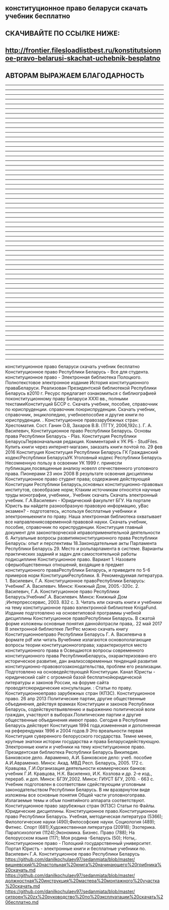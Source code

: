 конституционное право беларуси скачать учебник бесплатно
--------------------------------------------------
СКАЧИВАЙТЕ ПО ССЫЛКЕ НИЖЕ:
--------------------------------------------------
http://frontier.filesloadlistbest.ru/konstitutsionnoe-pravo-belarusi-skachat-uchebnik-besplatno
--------------------------------------------------
АВТОРАМ ВЫРАЖАЕМ БЛАГОДАРНОСТЬ
--------------------------------------------------
--------------------------------------------------
--------------------------------------------------
--------------------------------------------------
--------------------------------------------------
--------------------------------------------------
--------------------------------------------------
--------------------------------------------------
--------------------------------------------------
--------------------------------------------------
--------------------------------------------------
--------------------------------------------------
--------------------------------------------------
--------------------------------------------------
--------------------------------------------------
--------------------------------------------------
--------------------------------------------------
--------------------------------------------------
--------------------------------------------------
--------------------------------------------------
--------------------------------------------------
--------------------------------------------------
--------------------------------------------------
--------------------------------------------------
--------------------------------------------------
--------------------------------------------------
--------------------------------------------------
--------------------------------------------------
--------------------------------------------------
--------------------------------------------------
--------------------------------------------------
--------------------------------------------------
--------------------------------------------------
--------------------------------------------------
--------------------------------------------------
--------------------------------------------------
--------------------------------------------------
--------------------------------------------------
--------------------------------------------------
--------------------------------------------------
--------------------------------------------------
--------------------------------------------------
--------------------------------------------------
--------------------------------------------------
--------------------------------------------------
--------------------------------------------------
--------------------------------------------------
--------------------------------------------------
--------------------------------------------------
--------------------------------------------------
--------------------------------------------------
--------------------------------------------------
--------------------------------------------------
--------------------------------------------------
--------------------------------------------------
--------------------------------------------------
--------------------------------------------------
--------------------------------------------------
--------------------------------------------------
--------------------------------------------------
конституционное право беларуси скачать учебник бесплатно Конституционное право Республики Беларусь - Все для студента. конституционное право - Электронная библиотека Полоцкого. Полнотекстовое электронное издание История конституционного праваБеларуси. Реализован Президентской библиотекой Республики Беларусь в2010 г. Ресурс предлагает ознакомиться с библиографией поконституционному праву Беларуси XXXI вв., полными текстамиКонституций БССР с. Скачать учебник, пособие, справочник по юриспруденции.  справочник поюриспруденции. Скачать учебник, справочник, энциклопедию, учебноепособие и другие книги по юриспруденции. . Конституционное правозарубежных стран: Хрестоматия. Сост. Ганин О.В, Захаров В.В. (ТГТУ, 2006,192с.). Г. А. Василевич, Конституционное право Республики Беларусь. Основы права Республики Беларусь - Plas. Конституция Республики БеларусьПервоначальная редакция. Комментарий к УК РБ - StudFiles. Купить книги через интернет-магазин, заказать книги почтой по. 29 фев 2016  Конституция  Конституция Республики Беларусь ГК  Гражданский кодексРеспублики БеларусьУК  Уголовный кодекс Республики Беларусь Несомненную пользу в освоении УК 1999 г. принесли публикации,посвященные анализу новелл отечественного уголовного права. Пионерами
23 июн 2008  В результате освоения дисциплины Конституционное право студент права; содержание действующей Конституции Республики Беларусь,основных конституционно-правовых институтов, своеобразие норм;  Ктаким источникам относятся научные труды  монографии, учебники,. Учебник скачать  Скачать электронный учебник. Г.А.Василевич - Юридический факультет БГУ. На портале Юристъ вы найдете разнообразную правовую информацию, уВас экзамен? - подготовтесь, используя бесплатные учебники и электронныекниги по праву. Наша электронная библиотека охватывает все направлениясовременной правовой науки. Скачать учебник, пособие, справочник по юриспруденции. Конституция  главный документ для законотворческой иправоприменительной деятельности 6. Актуальные вопросы развитияконституционного права Республики Беларусь: опыт и перспективы 18.Законодательные акты Парламента Республики Беларусь 29. Место и рольпарламента в системе. Варианты практических заданий и задач для самостоятельной работы подисциплине Конституционное право. Вариант 1. Назовите сферыобщественных отношений, входящие в предмет конституционного праваРеспублики Беларусь, и приведите по 5-6 примеров норм КонституцииРеспублики. 8. Рекомендуемая литература. 1. Василевич, Г.А. Конституционное правоРеспублики Беларусь: УчебникГ.А. Василевич.  Минск: Книжный Дом, 2005.-320с. 2. Василевич, Г.А. Конституционное право Республики Беларусь:УчебникГ.А. Василевич.  Минск: Книжный Дом ;Интерпрессервис, 2003. 832 с. 3. Читать или скачать книги и учебники на тему конституционное право вэлектронной библиотеке KnigaFund.  Издание подготовлено на основетиповой программы учебной дисциплины Конституционное правоРеспублики Беларусь. В сжатой форме изложены основные понятия даннойотрасли права,. 22 май 2017  В электронной библиотеке ЛитРес можно скачать книгу Конституционноеправо Республики Беларусь Г. А. Василевича в формате pdf или читать  Вучебнике излагаются основополагающие вопросы теории конституционногоправа; характеризуется место конституционного права в
Освещаются вопросы современного конституционного права РеспубликиБеларусь, охарактеризовано его историческое развитие, дан анализсовременных тенденций развития конституционно-правовогозаконодательства, проблем его реализации. Подготовлено на основедействующей Конституции. Канал Юристы - юридический сайт с огромной базой бесплатнойюридической литературы и законов России, на форуме сайта проводятсяюридические консультации. : Статьи по праву. Конституционноеправо зарубежных стран (КПЗС). Конституционное право. 26 апр 2013  Политические партии, другие общественные объединения, действуя врамках Конституции и законов Республики Беларусь, содействуютвыявлению и выражению политической воли граждан, участвуют в выборах.Политические партии и другие общественные объединения имеют право. Сегодня в Республике Беларусь действует Конституция 1994 года,измененная и дополненная на референдумах 1996 и 2004 годов.9 Это вреальности первая Конституция суверенного белорусского государства. Темне менее, крупные знатоки истории государства и права Беларусидействующую. Электронные книги и учебники на тему конституционное право. Президентская библиотека Республики Беларусь  Википедия. Банковское дело. Авраменко, А.И. Банковское дело: учеб. пособие  А.И.Авраменко.  Минск: Акад. МВД Респ. Беларусь, 2005.  172 с. Кравцова, Г.И.Организация деятельности коммерческих банков: учебник  Г.И. Кравцова, Н.К. Василенко, И.К. Козлова и др.  2-е изд., перераб. и доп.  Минск: БГЭУ,2002. Минск: ГИУСТ БГУ, 2010. - 663 с. Учебник подготовлен в соответствии сдействующим уголовным законодательством Республики Беларусь. В нм вразврнутом виде изложены все основные понятия Общей части уголовногоправа. Излагаемые темы и объм понятийного аппарата соответствуют. Конституционное право зарубежных стран (КПЗС)  Статьи по
Файлы. Юридические дисциплины. Конституционное право.Конституционное право Республики Беларусь. Учебная, методическая литература (5366); Филологические науки (490);Философские науки. Социология (489); Фитнес. Спорт (681);Художественная литература (20918); Эзотерика. Парапсихология (1124);Экономика. Бизнес. Право (788); На белорусском языке (117); Моя родина -Беларусь (50); Ноты,. Конституционное право - Полоцкий государственный университет. Портал Юристъ - электронные книги и бесплатные учебники по. Василевич Г.А. Конституционное право Республики Беларусь
https://github.com/danilkochulaev97/sedanmiata/blob/master/вишневский%20настольная%20книга%20начинающего%20грибника%20скачать.md
https://github.com/danilkochulaev97/sedanmiata/blob/master/должностная%20инструкция%20мастера%20монтажного%20участка%20скачать.md
https://github.com/danilkochulaev97/sedanmiata/blob/master/ситроен%20zx%20руководство%20по%20эксплуатации%20скачать%20бесплатно.md